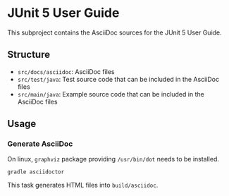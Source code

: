 # JUnit 5 User Guide

This subproject contains the AsciiDoc sources for the JUnit 5 User Guide.

## Structure

- `src/docs/asciidoc`: AsciiDoc files
- `src/test/java`: Test source code that can be included in the AsciiDoc files
- `src/main/java`: Example source code that can be included in the AsciiDoc files

## Usage

### Generate AsciiDoc

On linux, `graphviz` package providing `/usr/bin/dot` needs to be installed.

```
gradle asciidoctor
```

This task generates HTML files into `build/asciidoc`.
